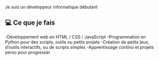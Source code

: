 Je suis un développeur informatique débutant

## 💻 Ce que je fais

-Développement web en HTML / CSS / JavaScript
-Programmation en Python pour des scripts, outils ou petits projets
-Création de petits jeux, d’outils interactifs, ou de scripts simples
-Apprentissage continu et projets perso pour progresser
